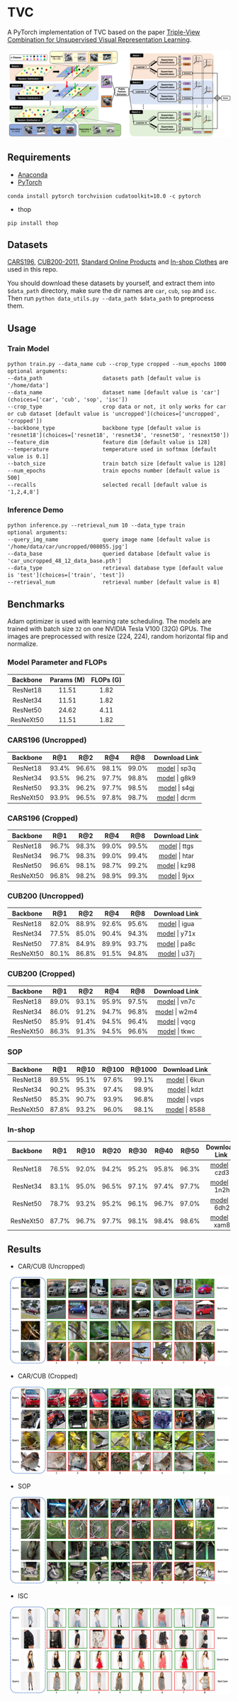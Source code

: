 # TVC
A PyTorch implementation of TVC based on the paper [Triple-View Combination for Unsupervised Visual Representation Learning]().

<div align="center">
  <img src="results/architecture.png"/>
</div>

## Requirements
- [Anaconda](https://www.anaconda.com/download/)
- [PyTorch](https://pytorch.org)
```
conda install pytorch torchvision cudatoolkit=10.0 -c pytorch
```
- thop
```
pip install thop
```

## Datasets
[CARS196](http://ai.stanford.edu/~jkrause/cars/car_dataset.html), [CUB200-2011](http://www.vision.caltech.edu/visipedia/CUB-200-2011.html), 
[Standard Online Products](http://cvgl.stanford.edu/projects/lifted_struct/) and 
[In-shop Clothes](http://mmlab.ie.cuhk.edu.hk/projects/DeepFashion/InShopRetrieval.html) are used in this repo.

You should download these datasets by yourself, and extract them into `$data_path` directory, make sure the dir names are 
`car`, `cub`, `sop` and `isc`. Then run `python data_utils.py --data_path $data_path` to preprocess them.

## Usage
### Train Model
```
python train.py --data_name cub --crop_type cropped --num_epochs 1000
optional arguments:
--data_path                   datasets path [default value is '/home/data']
--data_name                   dataset name [default value is 'car'](choices=['car', 'cub', 'sop', 'isc'])
--crop_type                   crop data or not, it only works for car or cub dataset [default value is 'uncropped'](choices=['uncropped', 'cropped'])
--backbone_type               backbone type [default value is 'resnet18'](choices=['resnet18', 'resnet34', 'resnet50', 'resnext50'])
--feature_dim                 feature dim [default value is 128]
--temperature                 temperature used in softmax [default value is 0.1]
--batch_size                  train batch size [default value is 128]
--num_epochs                  train epochs number [default value is 500]
--recalls                     selected recall [default value is '1,2,4,8']
```

### Inference Demo
```
python inference.py --retrieval_num 10 --data_type train
optional arguments:
--query_img_name              query image name [default value is '/home/data/car/uncropped/008055.jpg']
--data_base                   queried database [default value is 'car_uncropped_48_12_data_base.pth']
--data_type                   retrieval database type [default value is 'test'](choices=['train', 'test'])
--retrieval_num               retrieval number [default value is 8]
```

## Benchmarks
Adam optimizer is used with learning rate scheduling. The models are trained with batch size `32` on one 
NVIDIA Tesla V100 (32G) GPUs. The images are preprocessed with resize (224, 224), random horizontal flip and normalize. 

### Model Parameter and FLOPs
<table>
  <thead>
    <tr>
      <th>Backbone</th>
      <th>Params (M)</th>
      <th>FLOPs (G)</th>
    </tr>
  </thead>
  <tbody>
    <tr>
      <td align="center">ResNet18</td>
      <td align="center">11.51</td>
      <td align="center">1.82</td>
    </tr>
    <tr>
      <td align="center">ResNet34</td>
      <td align="center">11.51</td>
      <td align="center">1.82</td>
    </tr>
    <tr>
      <td align="center">ResNet50</td>
      <td align="center">24.62</td>
      <td align="center">4.11</td>
    </tr>
    <tr>
      <td align="center">ResNeXt50</td>
      <td align="center">11.51</td>
      <td align="center">1.82</td>
    </tr>
  </tbody>
</table>

### CARS196 (Uncropped)
<table>
  <thead>
    <tr>
      <th>Backbone</th>
      <th>R@1</th>
      <th>R@2</th>
      <th>R@4</th>
      <th>R@8</th>
      <th>Download Link</th>
    </tr>
  </thead>
  <tbody>
    <tr>
      <td align="center">ResNet18</td>
      <td align="center">93.4%</td>
      <td align="center">96.6%</td>
      <td align="center">98.1%</td>
      <td align="center">99.0%</td>
      <td align="center"><a href="https://pan.baidu.com/s/1lkek0pPAWGNNZiOAejFCxw">model</a>&nbsp;|&nbsp;sp3q</td>
    </tr>
    <tr>
      <td align="center">ResNet34</td>
      <td align="center">93.5%</td>
      <td align="center">96.2%</td>
      <td align="center">97.7%</td>
      <td align="center">98.8%</td>
      <td align="center"><a href="https://pan.baidu.com/s/1U7rbDRT9XEXBY3VU5goLCA">model</a>&nbsp;|&nbsp;g8k9</td>
    </tr>
    <tr>
      <td align="center">ResNet50</td>
      <td align="center">93.3%</td>
      <td align="center">96.2%</td>
      <td align="center">97.7%</td>
      <td align="center">98.5%</td>
      <td align="center"><a href="https://pan.baidu.com/s/1m91YFmycmD4xwGCDJVJFHQ">model</a>&nbsp;|&nbsp;s4gj</td>
    </tr>
    <tr>
      <td align="center">ResNeXt50</td>
      <td align="center">93.9%</td>
      <td align="center">96.5%</td>
      <td align="center">97.8%</td>
      <td align="center">98.7%</td>
      <td align="center"><a href="https://pan.baidu.com/s/1NVAcxCxIuXBlxW13hf82TQ">model</a>&nbsp;|&nbsp;dcrm</td>
    </tr>
  </tbody>
</table>

### CARS196 (Cropped)
<table>
  <thead>
    <tr>
      <th>Backbone</th>
      <th>R@1</th>
      <th>R@2</th>
      <th>R@4</th>
      <th>R@8</th>
      <th>Download Link</th>
    </tr>
  </thead>
  <tbody>
    <tr>
      <td align="center">ResNet18</td>
      <td align="center">96.7%</td>
      <td align="center">98.3%</td>
      <td align="center">99.0%</td>
      <td align="center">99.5%</td>
      <td align="center"><a href="https://pan.baidu.com/s/1U3KNMoS0zBErDLV8cYjpYg">model</a>&nbsp;|&nbsp;ttgs</td>
    </tr>
    <tr>
      <td align="center">ResNet34</td>
      <td align="center">96.7%</td>
      <td align="center">98.3%</td>
      <td align="center">99.0%</td>
      <td align="center">99.4%</td>
      <td align="center"><a href="https://pan.baidu.com/s/180KNBTZ_kX2trgShnok_IA">model</a>&nbsp;|&nbsp;htar</td>
    </tr>
    <tr>
      <td align="center">ResNet50</td>
      <td align="center">96.6%</td>
      <td align="center">98.1%</td>
      <td align="center">98.7%</td>
      <td align="center">99.2%</td>
      <td align="center"><a href="https://pan.baidu.com/s/1V8hJylBM0Q2iHSIcQrYaCA">model</a>&nbsp;|&nbsp;kz98</td>
    </tr>
    <tr>
      <td align="center">ResNeXt50</td>
      <td align="center">96.8%</td>
      <td align="center">98.2%</td>
      <td align="center">98.9%</td>
      <td align="center">99.3%</td>
      <td align="center"><a href="https://pan.baidu.com/s/1xusMA7oWp1mEIl3IyYm3aQ">model</a>&nbsp;|&nbsp;9jxx</td>
    </tr>
  </tbody>
</table>

### CUB200 (Uncropped)
<table>
  <thead>
    <tr>
      <th>Backbone</th>
      <th>R@1</th>
      <th>R@2</th>
      <th>R@4</th>
      <th>R@8</th>
      <th>Download Link</th>
    </tr>
  </thead>
  <tbody>
    <tr>
      <td align="center">ResNet18</td>
      <td align="center">82.0%</td>
      <td align="center">88.9%</td>
      <td align="center">92.6%</td>
      <td align="center">95.6%</td>
      <td align="center"><a href="https://pan.baidu.com/s/1aANPHE8zw3t_5ZHpxMtBTg">model</a>&nbsp;|&nbsp;igua</td>
    </tr>
    <tr>
      <td align="center">ResNet34</td>
      <td align="center">77.5%</td>
      <td align="center">85.0%</td>
      <td align="center">90.4%</td>
      <td align="center">94.3%</td>
      <td align="center"><a href="https://pan.baidu.com/s/19z5kmrIbNb8WGdDIcOmd5g">model</a>&nbsp;|&nbsp;y71x</td>
    </tr>
    <tr>
      <td align="center">ResNet50</td>
      <td align="center">77.8%</td>
      <td align="center">84.9%</td>
      <td align="center">89.9%</td>
      <td align="center">93.7%</td>
      <td align="center"><a href="https://pan.baidu.com/s/1x5ckVuS9pm7hMrynsmaS6w">model</a>&nbsp;|&nbsp;pa8c</td>
    </tr>
    <tr>
      <td align="center">ResNeXt50</td>
      <td align="center">80.1%</td>
      <td align="center">86.8%</td>
      <td align="center">91.5%</td>
      <td align="center">94.8%</td>
      <td align="center"><a href="https://pan.baidu.com/s/19qkoDtZwCdQpN-bJ2FiP9g">model</a>&nbsp;|&nbsp;u37j</td>
    </tr>
  </tbody>
</table>

### CUB200 (Cropped)
<table>
  <thead>
    <tr>
      <th>Backbone</th>
      <th>R@1</th>
      <th>R@2</th>
      <th>R@4</th>
      <th>R@8</th>
      <th>Download Link</th>
    </tr>
  </thead>
  <tbody>
    <tr>
      <td align="center">ResNet18</td>
      <td align="center">89.0%</td>
      <td align="center">93.1%</td>
      <td align="center">95.9%</td>
      <td align="center">97.5%</td>
      <td align="center"><a href="https://pan.baidu.com/s/10kONUyM4zosjZhEXcix_Qg">model</a>&nbsp;|&nbsp;vn7c</td>
    </tr>
    <tr>
      <td align="center">ResNet34</td>
      <td align="center">86.0%</td>
      <td align="center">91.2%</td>
      <td align="center">94.7%</td>
      <td align="center">96.8%</td>
      <td align="center"><a href="https://pan.baidu.com/s/1eY5_ISeaZyjTKm6r-9yOeA">model</a>&nbsp;|&nbsp;w2m4</td>
    </tr>
    <tr>
      <td align="center">ResNet50</td>
      <td align="center">85.9%</td>
      <td align="center">91.4%</td>
      <td align="center">94.5%</td>
      <td align="center">96.4%</td>
      <td align="center"><a href="https://pan.baidu.com/s/1srBQqU_vYzoTr4Mx7UV6Nw">model</a>&nbsp;|&nbsp;vqcg</td>
    </tr>
    <tr>
      <td align="center">ResNeXt50</td>
      <td align="center">86.3%</td>
      <td align="center">91.3%</td>
      <td align="center">94.5%</td>
      <td align="center">96.6%</td>
      <td align="center"><a href="https://pan.baidu.com/s/14g64iGZCR4Txox2-40SAFQ">model</a>&nbsp;|&nbsp;tkwc</td>
    </tr>
  </tbody>
</table>

### SOP
<table>
  <thead>
    <tr>
      <th>Backbone</th>
      <th>R@1</th>
      <th>R@10</th>
      <th>R@100</th>
      <th>R@1000</th>
      <th>Download Link</th>
    </tr>
  </thead>
  <tbody>
    <tr>
      <td align="center">ResNet18</td>
      <td align="center">89.5%</td>
      <td align="center">95.1%</td>
      <td align="center">97.6%</td>
      <td align="center">99.1%</td>
      <td align="center"><a href="https://pan.baidu.com/s/1UTgAZga6o7yx13oDx8VK8g">model</a>&nbsp;|&nbsp;6kun</td>
    </tr>
    <tr>
      <td align="center">ResNet34</td>
      <td align="center">90.2%</td>
      <td align="center">95.3%</td>
      <td align="center">97.4%</td>
      <td align="center">98.9%</td>
      <td align="center"><a href="https://pan.baidu.com/s/1KSx-AaOYfIdZkk9Z-zyl8Q">model</a>&nbsp;|&nbsp;kdzt</td>
    </tr>
    <tr>
      <td align="center">ResNet50</td>
      <td align="center">85.3%</td>
      <td align="center">90.7%</td>
      <td align="center">93.9%</td>
      <td align="center">96.8%</td>
      <td align="center"><a href="https://pan.baidu.com/s/1_xaiZKwHp3BAp0U1K1ImrQ">model</a>&nbsp;|&nbsp;vsps</td>
    </tr>
    <tr>
      <td align="center">ResNeXt50</td>
      <td align="center">87.8%</td>
      <td align="center">93.2%</td>
      <td align="center">96.0%</td>
      <td align="center">98.1%</td>
      <td align="center"><a href="https://pan.baidu.com/s/1HCzf6ROjePEyKWs-h3kDsA">model</a>&nbsp;|&nbsp;8588</td>
    </tr>
  </tbody>
</table>

### In-shop
<table>
  <thead>
    <tr>
      <th>Backbone</th>
      <th>R@1</th>
      <th>R@10</th>
      <th>R@20</th>
      <th>R@30</th>
      <th>R@40</th>
      <th>R@50</th>
      <th>Download Link</th>
    </tr>
  </thead>
  <tbody>
    <tr>
      <td align="center">ResNet18</td>
      <td align="center">76.5%</td>
      <td align="center">92.0%</td>
      <td align="center">94.2%</td>
      <td align="center">95.2%</td>
      <td align="center">95.8%</td>
      <td align="center">96.3%</td>
      <td align="center"><a href="https://pan.baidu.com/s/14-TdMqY5zxhPjjzEyWKnbw">model</a>&nbsp;|&nbsp;czd3</td>
    </tr>
    <tr>
      <td align="center">ResNet34</td>
      <td align="center">83.1%</td>
      <td align="center">95.0%</td>
      <td align="center">96.5%</td>
      <td align="center">97.1%</td>
      <td align="center">97.4%</td>
      <td align="center">97.7%</td>
      <td align="center"><a href="https://pan.baidu.com/s/1XV3LcHc8nYrJDV-Z-hAkfw">model</a>&nbsp;|&nbsp;1n2h</td>
    </tr>
    <tr>
      <td align="center">ResNet50</td>
      <td align="center">78.7%</td>
      <td align="center">93.2%</td>
      <td align="center">95.2%</td>
      <td align="center">96.1%</td>
      <td align="center">96.7%</td>
      <td align="center">97.0%</td>
      <td align="center"><a href="https://pan.baidu.com/s/1yqwTTiGKWnZfkoSZs1LuvQ">model</a>&nbsp;|&nbsp;6dh2</td>
    </tr>
    <tr>
      <td align="center">ResNeXt50</td>
      <td align="center">87.7%</td>
      <td align="center">96.7%</td>
      <td align="center">97.7%</td>
      <td align="center">98.1%</td>
      <td align="center">98.4%</td>
      <td align="center">98.6%</td>
      <td align="center"><a href="https://pan.baidu.com/s/1Kf0Tq_q2ODTAp3RXV2_idQ">model</a>&nbsp;|&nbsp;xam8</td>
    </tr>
  </tbody>
</table>

## Results

- CAR/CUB (Uncropped)

![CAR/CUB_Uncropped](results/sota_car_cub.png)

- CAR/CUB (Cropped)

![CAR/CUB_Cropped](results/sota_car_cub_crop.png)

- SOP

![SOP](results/sota_sop.png)

- ISC

![ISC](results/sota_isc.png)
